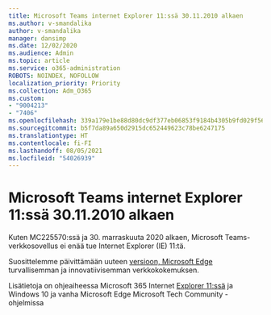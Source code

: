 ```yaml
---
title: Microsoft Teams internet Explorer 11:ssä 30.11.2010 alkaen
ms.author: v-smandalika
author: v-smandalika
manager: dansimp
ms.date: 12/02/2020
ms.audience: Admin
ms.topic: article
ms.service: o365-administration
ROBOTS: NOINDEX, NOFOLLOW
localization_priority: Priority
ms.collection: Adm_O365
ms.custom:
- "9004213"
- "7406"
ms.openlocfilehash: 339a179e1be88d80dc9df377eb06853f9184b4305b9fd029f565ba54fd30e546
ms.sourcegitcommit: b5f7da89a650d2915dc652449623c78be6247175
ms.translationtype: HT
ms.contentlocale: fi-FI
ms.lasthandoff: 08/05/2021
ms.locfileid: "54026939"
---
```

# <a name="microsoft-teams-will-stop-working-on-internet-explorer-11-from-nov-30th"></a>Microsoft Teams internet Explorer 11:ssä 30.11.2010 alkaen

Kuten MC225570:ssä ja 30. marraskuuta 2020 alkaen, Microsoft Teams-verkkosovellus ei enää tue Internet Explorer (IE) 11:tä. 

Suosittelemme päivittämään uuteen [versioon, Microsoft Edge](https://www.microsoft.com/edge) turvallisemman ja innovatiivisemman verkkokokemuksen. 

Lisätietoja on ohjeaiheessa Microsoft 365 Internet [Explorer 11:ssä](https://techcommunity.microsoft.com/t5/microsoft-365-blog/microsoft-365-apps-say-farewell-to-internet-explorer-11-and/ba-p/1591666) ja Windows 10 ja vanha Microsoft Edge Microsoft Tech Community -ohjelmissa

